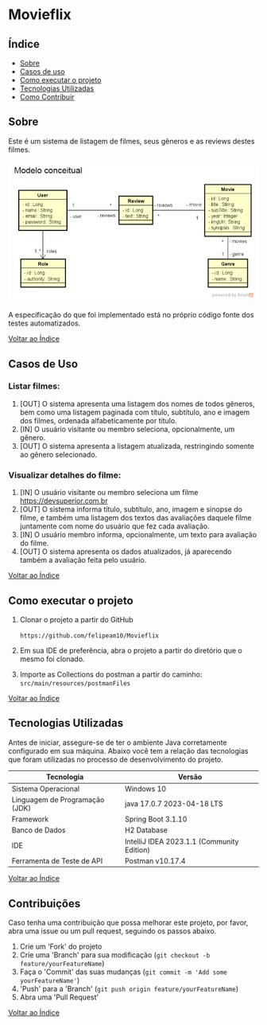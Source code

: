 <div align="left">
  <h1><strong>Movieflix</strong></h1>
</div>

## Índice

- [Sobre](#sobre)
- [Casos de uso](#casos-de-uso)
- [Como executar o projeto](#como-executar-o-projeto)
- [Tecnologias Utilizadas](#tecnologias-utilizadas)
- [Como Contribuir](#como-contribuir)

## Sobre

Este é um sistema de listagem de filmes, seus gêneros e as reviews destes filmes.

<div align="center">
  <img src="src/main/resources/modelo_conceitual.png" alt="Diagrama de Classes">
</div>

A especificação do que foi implementado está no próprio código fonte dos testes automatizados.



[Voltar ao Índice](#índice)

## Casos de Uso

### Listar filmes:
1. [OUT] O sistema apresenta uma listagem dos nomes de todos gêneros, bem como uma
      listagem paginada com título, subtítulo, ano e imagem dos filmes, ordenada
      alfabeticamente por título.
2. [IN] O usuário visitante ou membro seleciona, opcionalmente, um gênero.
3. [OUT] O sistema apresenta a listagem atualizada, restringindo somente ao gênero
   selecionado.

### Visualizar detalhes do filme:
1. [IN] O usuário visitante ou membro seleciona um filme
   https://devsuperior.com.br
2. [OUT] O sistema informa título, subtítulo, ano, imagem e sinopse do filme, e também
   uma listagem dos textos das avaliações daquele filme juntamente com nome do usuário
   que fez cada avaliação.
3. [IN] O usuário membro informa, opcionalmente, um texto para avaliação do filme.
4. [OUT] O sistema apresenta os dados atualizados, já aparecendo também a avaliação
   feita pelo usuário.

[Voltar ao Índice](#índice)


## Como executar o projeto

1. Clonar o projeto a partir do GitHub

   ````https://github.com/felipeam10/Movieflix````

2. Em sua IDE de preferência, abra o projeto a partir do diretório que o mesmo foi clonado. 

3. Importe as Collections do postman a partir do caminho: ````src/main/resources/postmanFiles````

[Voltar ao Índice](#índice)


## Tecnologias Utilizadas

Antes de iniciar, assegure-se de ter o ambiente Java corretamente configurado em sua máquina. Abaixo você tem a relação das tecnologias que foram utilizadas no processo de desenvolvimento do projeto.

| Tecnologia                  | Versão                                     |
| --------------------------- |--------------------------------------------|
| Sistema Operacional         | Windows 10                                 |
| Linguagem de Programação (JDK) | java 17.0.7 2023-04-18 LTS                 
| Framework                   | Spring Boot 3.1.10                         |
| Banco de Dados              | H2 Database                                |
| IDE                         | IntelliJ IDEA 2023.1.1 (Community Edition) |
| Ferramenta de Teste de API  | Postman v10.17.4                           |

[Voltar ao Índice](#índice)

## Contribuições 

Caso tenha uma contribuição que possa melhorar este projeto, por favor, abra uma issue ou um pull request, seguindo os passos abaixo.

1. Crie um 'Fork' do projeto
2. Crie uma 'Branch' para sua modificação (`git checkout -b feature/yourFeatureName`)
3. Faça o 'Commit' das suas mudanças (`git commit -m 'Add some yourFeatureName'`)
4. 'Push' para a 'Branch' (`git push origin feature/yourFeatureName`)
5. Abra uma 'Pull Request'

[Voltar ao Índice](#índice)

